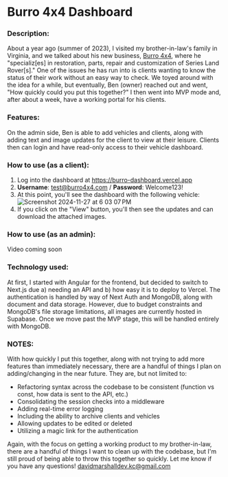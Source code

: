 # Burro 4x4 Dashboard

### Description:
About a year ago (summer of 2023), I visited my brother-in-law's family in Virginia, and we talked about his new business, [Burro 4x4](https://www.burro4x4.com), where he "specializ[es] in restoration, parts, repair and customization of Series Land Rover[s]." One of the issues he has run into is clients wanting to know the status of their work without an easy way to check. We toyed around with the idea for a while, but eventually, Ben (owner) reached out and went, "How quickly could you put this together?" I then went into MVP mode and, after about a week, have a working portal for his clients.

### Features:
On the admin side, Ben is able to add vehicles and clients, along with adding text and image updates for the client to view at their leisure. Clients then can login and have read-only access to their vehicle dashboard.

### How to use (as a client):
1. Log into the dashboard at https://burro-dashboard.vercel.app
2. **Username**: test@burro4x4.com / **Password**: Welcome123!
3. At this point, you'll see the dashboard with the following vehicle:
![Screenshot 2024-11-27 at 6 03 07 PM](https://github.com/user-attachments/assets/2d8a75a7-76fb-4123-867c-2feeacff1321)
4. If you click on the "View" button, you'll then see the updates and can download the attached images.

### How to use (as an admin):
Video coming soon

### Technology used:
At first, I started with Angular for the frontend, but decided to switch to Next.js due a) needing an API and b) how easy it is to deploy to Vercel. The authentication is handled by way of Next Auth and MongoDB, along with document and data storage. However, due to budget constraints and MongoDB's file storage limitations, all images are currently hosted in Supabase. Once we move past the MVP stage, this will be handled entirely with MongoDB.

### NOTES:
With how quickly I put this together, along with not trying to add more features than immediately necessary, there are a handful of things I plan on adding/changing in the near future. They are, but not limited to:

- Refactoring syntax across the codebase to be consistent (function vs const, how data is sent to the API, etc.)
- Consolidating the session checks into a middleware
- Adding real-time error logging
- Including the ability to archive clients and vehicles
- Allowing updates to be edited or deleted
- Utilizing a magic link for the authentication

Again, with the focus on getting a working product to my brother-in-law, there are a handful of things I want to clean up with the codebase, but I'm still proud of being able to throw this together so quickly. Let me know if you have any questions! [davidmarshalldev.kc@gmail.com](mailto:davidmarshalldev.kc@gmail.com)
